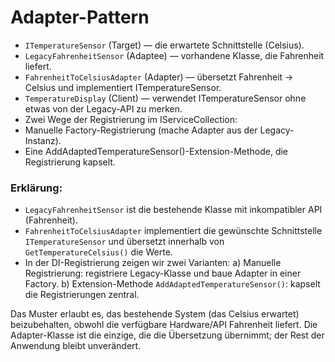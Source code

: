 ﻿# Adapter-Pattern

- ```ITemperatureSensor``` (Target) — die erwartete Schnittstelle (Celsius).
- ```LegacyFahrenheitSensor``` (Adaptee) — vorhandene Klasse, die Fahrenheit liefert.
- ```FahrenheitToCelsiusAdapter``` (Adapter) — übersetzt Fahrenheit → Celsius und implementiert ITemperatureSensor.
- ```TemperatureDisplay``` (Client) — verwendet ITemperatureSensor ohne etwas von der Legacy-API zu merken.
- Zwei Wege der Registrierung im IServiceCollection:
- Manuelle Factory-Registrierung (mache Adapter aus der Legacy-Instanz).
- Eine AddAdaptedTemperatureSensor()-Extension-Methode, die Registrierung kapselt.
  
### Erklärung:
- ```LegacyFahrenheitSensor``` ist die bestehende Klasse mit inkompatibler API (Fahrenheit).
- ```FahrenheitToCelsiusAdapter``` implementiert die gewünschte Schnittstelle ```ITemperatureSensor```
  und übersetzt innerhalb von ```GetTemperatureCelsius()``` die Werte.
- In der DI-Registrierung zeigen wir zwei Varianten:
  a) Manuelle Registrierung: registriere Legacy-Klasse und baue Adapter in einer Factory.
  b) Extension-Methode ```AddAdaptedTemperatureSensor()```: kapselt die Registrierungen zentral.


Das Muster erlaubt es, das bestehende System (das Celsius erwartet) beizubehalten,
obwohl die verfügbare Hardware/API Fahrenheit liefert. Die Adapter-Klasse ist die
einzige, die die Übersetzung übernimmt; der Rest der Anwendung bleibt unverändert.